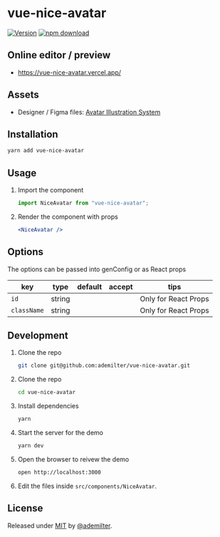 # vue-nice-avatar

[![Version](http://img.shields.io/npm/v/vue-nice-avatar.svg)](https://www.npmjs.org/package/vue-nice-avatar)
[![npm download][download-image]][download-url]

[download-image]: https://img.shields.io/npm/dm/vue-nice-avatar.svg?style=flat-square
[download-url]: https://npmjs.org/package/vue-nice-avatar

## Online editor / preview

- https://vue-nice-avatar.vercel.app/

## Assets

- Designer / Figma files: [Avatar Illustration System](https://www.figma.com/community/file/829741575478342595)

## Installation

```sh
yarn add vue-nice-avatar
```

## Usage

1. Import the component

   ```js
   import NiceAvatar from "vue-nice-avatar";
   ```

2. Render the component with props
   ```jsx
   <NiceAvatar />
   ```

## Options

The options can be passed into genConfig or as React props

| key         | type   | default | accept | tips                 |
| ----------- | ------ | ------- | ------ | -------------------- |
| `id`        | string |         |        | Only for React Props |
| `className` | string |         |        | Only for React Props |

## Development

1. Clone the repo
   ```sh
   git clone git@github.com:ademilter/vue-nice-avatar.git
   ```
2. Clone the repo
   ```sh
   cd vue-nice-avatar
   ```
3. Install dependencies
   ```sh
   yarn
   ```
4. Start the server for the demo
   ```sh
   yarn dev
   ```
5. Open the browser to reivew the demo
   ```sh
   open http://localhost:3000
   ```
6. Edit the files inside `src/components/NiceAvatar`.

## License

Released under [MIT](/LICENSE) by [@ademilter](https://github.com/ademilter).
